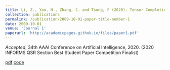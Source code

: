 ```yaml
---
title: Li, Z., Yan, H., Zhang, C. and Tsung, F (2020). Tensor Completion for Weakly-dependent Data on Graph for Metro Passenger Flow Prediction,
collection: publications
permalink: /publication/2009-10-01-paper-title-number-1
date: 2009-10-01
venue: 'Journal 1'
paperurl: 'http://academicpages.github.io/files/paper1.pdf'
---
```

*Accepted*, 34th AAAI Conference on Artificial Intelligence, 2020. (2020 INFORMS QSR Section Best Student Paper Competition Finalist)

[pdf](http://academicpages.github.io/files/paper1.pdf)   [code](https://github.com/thuie-isda)
